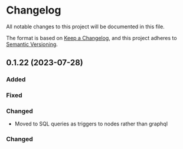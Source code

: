 # Changelog

All notable changes to this project will be documented in this file.

The format is based on [Keep a Changelog](https://keepachangelog.com/en/1.0.0/),
and this project adheres to [Semantic Versioning](https://semver.org/spec/v2.0.0.html).

## 0.1.22 (2023-07-28)

### Added


### Fixed

### Changed

- Moved to SQL queries as triggers to nodes rather than graphql

### Changed


